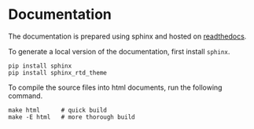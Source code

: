 # Documentation

The documentation is prepared using sphinx and hosted on 
[readthedocs](https://readthedocs.org/).

To generate a local version of the documentation, first install `sphinx`.

```
pip install sphinx
pip install sphinx_rtd_theme
```

To compile the source files into html documents, run the following command.

```
make html      # quick build
make -E html   # more thorough build
```
